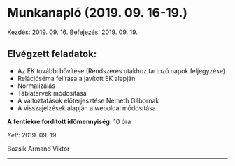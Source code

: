 # Munkanapló (2019. 09. 16-19.)

Kezdés: 2019. 09. 16.
Befejezés: 2019. 09. 19.

## Elvégzett feladatok:
 
* Az EK további bővítése (Rendszeres utakhoz tartozó napok feljegyzése)
* Relációséma felírása a javított EK alapján
* Normalizálás
* Táblatervek módosítása
* A változtatások előterjesztése Németh Gábornak
* A visszajelzések alapján a weboldal módosítása

**A fentiekre fordított időmennyiség:** 10 óra

*Kelt:* 2019. 09. 19.  

Bozsik Armand Viktor

---